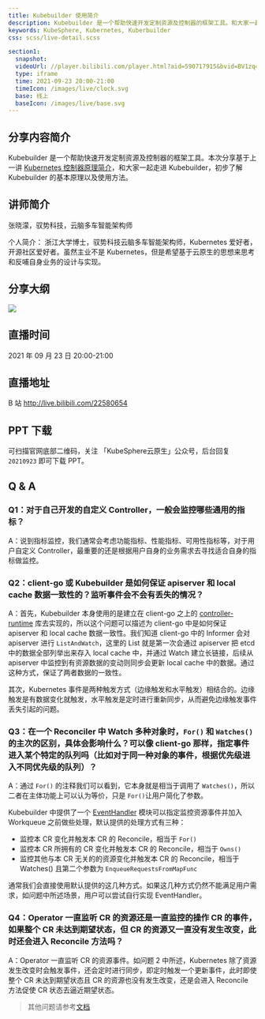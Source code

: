```yaml
---
title: Kubebuilder 使用简介
description: Kubebuilder 是一个帮助快速开发定制资源及控制器的框架工具。和大家一起走进 Kubebuilder，初步了解 Kubebuilder 的基本原理以及使用方法。
keywords: KubeSphere, Kubernetes, Kuberbuilder
css: scss/live-detail.scss

section1:
  snapshot: 
  videoUrl: //player.bilibili.com/player.html?aid=590717915&bvid=BV1zq4y1o7Lg&cid=413701182&page=1&high_quality=1
  type: iframe
  time: 2021-09-23 20:00-21:00
  timeIcon: /images/live/clock.svg
  base: 线上
  baseIcon: /images/live/base.svg
---
```

## 分享内容简介

Kubebuilder 是一个帮助快速开发定制资源及控制器的框架工具。本次分享基于上一讲 [Kubernetes 控制器原理简介](https://kubesphere.com.cn/live/uisee0916-live/)，和大家一起走进 Kubebuilder，初步了解 Kubebuilder 的基本原理以及使用方法。

## 讲师简介

张晓濛，驭势科技，云脑多车智能架构师

个人简介：
浙江大学博士，驭势科技云脑多车智能架构师，Kubernetes 爱好者，开源社区爱好者。虽然主业不是 Kubernetes，但是希望基于云原生的思想来思考和反哺自身业务的设计与实现。

## 分享大纲

![](https://pek3b.qingstor.com/kubesphere-community/images/uisee0923-live.png)

## 直播时间

2021 年 09 月 23 日 20:00-21:00

## 直播地址

B 站  http://live.bilibili.com/22580654

## PPT 下载

可扫描官网底部二维码，关注 「KubeSphere云原生」公众号，后台回复 `20210923` 即可下载 PPT。

## Q & A

### Q1：对于自己开发的自定义 Controller，一般会监控哪些通用的指标？

A：说到指标监控，我们通常会考虑功能指标、性能指标、可用性指标等，对于用户自定义 Controller，最重要的还是根据用户自身的业务需求去寻找适合自身的指标做监控。

### Q2：client-go 或 Kubebuilder 是如何保证 apiserver 和 local cache 数据一致性的？监听事件会不会有丢失的情况？ 

A：首先，Kubebuilder 本身使用的是建立在 client-go 之上的 [controller-runtime](https://github.com/kubernetes-sigs/controller-runtime) 库去实现的，所以这个问题可以描述为 client-go 中是如何保证 apiserver 和 local cache 数据一致性。我们知道 client-go 中的 Informer 会对 apiserver 进行 `ListAndWatch`，这里的 List 就是第一次会通过 apiserver 把 etcd 中的数据全部列举出来存入 local cache 中，并通过 Watch 建立长链接，后续从 apiserver 中监控到有资源数据的变动则同步会更新 local cache 中的数据。通过这种方式，保证了两者数据的一致性。 

其次，Kubernetes 事件是两种触发方式（边缘触发和水平触发）相结合的。边缘触发是有数据变化就触发，水平触发是定时进行重新同步，从而避免边缘触发事件丢失引起的问题。 

### Q3：在一个 Reconciler 中 Watch 多种对象时，`For()` 和 `Watches()` 的主次的区别，具体会影响什么？可以像 client-go 那样，指定事件进入某个特定的队列吗（比如对于同一种对象的事件，根据优先级进入不同优先级的队列）？ 

A：通过 `For()`  的注释我们可以看到，它本身就是相当于调用了 `Watches()`，所以二者在主体功能上可以认为等价，只是 `For()`让用户简化了参数。 

Kubebuilder 中提供了一个 [EventHandler](https://pkg.go.dev/sigs.k8s.io/controller-runtime/pkg/handler#EventHandler) 模块可以指定监控资源事件并加入 Workqueue 之前做些处理，默认提供的处理方式有三种： 
- 监控本 CR 变化并触发本 CR 的 Reconcile，相当于 `For()`
- 监控本 CR 所拥有的 CR 变化并触发本 CR 的 Reconcile，相当于 `Owns() `
- 监控其他与本 CR 无关的的资源变化并触发本 CR 的 Reconcile，相当于 Watches() 且第二个参数为 `EnqueueRequestsFromMapFunc`
 
通常我们会直接使用默认提供的这几种方式。如果这几种方式仍然不能满足用户需求，如问题中所述场景，用户可以尝试自行实现 EventHandler。
 
### Q4：Operator 一直监听 CR 的资源还是一直监控的操作 CR 的事件，如果整个 CR 未达到期望状态，但 CR 的资源又一直没有发生改变，此时还会进入 Reconcile 方法吗？ 

A：Operator 一直监听 CR 的资源事件。如问题 2 中所述，Kubernetes 除了资源发生改变时会触发事件，还会定时进行同步，即定时触发一个更新事件，此时即使整个 CR 未达到期望状态且 CR 的资源也没有发生改变，还是会进入 Reconcile 方法促使 CR 状态去逼近期望状态。

> 其他问题请参考[文档](https://docs.qq.com/doc/DQ1VMUlhwVVFCY1J0)